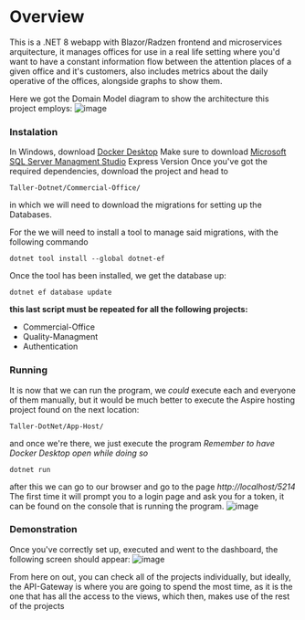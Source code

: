 # Overview
This is a .NET 8 webapp with Blazor/Radzen frontend and microservices arquitecture, it manages offices for use in a real life setting where you'd want to have a constant information flow between the attention places of a given office and it's customers, also includes metrics about the daily operative of the offices, alongside graphs to show them.

Here we got the Domain Model diagram to show the architecture this project employs:
![image](https://github.com/user-attachments/assets/28d56903-b396-4b48-9c09-a2e1e11bcb70)



### Instalation
In Windows, download [Docker Desktop](https://www.docker.com/products/docker-desktop/)
Make sure to download [Microsoft SQL Server Managment Studio](https://learn.microsoft.com/en-us/sql/ssms/download-sql-server-management-studio-ssms?view=sql-server-ver16) Express Version
  Once you've got the required dependencies, download the project and head to
```
Taller-Dotnet/Commercial-Office/
```
in which we will need to download the migrations for setting up the Databases.


For the we will need to install a tool to manage said migrations, with the following commando
```
dotnet tool install --global dotnet-ef
```


Once the tool has been installed, we get the database up:
```
dotnet ef database update
```
**this last script must be repeated for all the following projects:**
- Commercial-Office
- Quality-Managment
- Authentication


### Running
It is now that we can run the program, we *could* execute each and everyone of them manually, but it would be much better to execute the Aspire hosting project found on the next location:
```
Taller-DotNet/App-Host/
```
and once we're there, we just execute the program *Remember to have Docker Desktop open while doing so*
```
dotnet run
```
after this we can go to our browser and go to the page *http://localhost/5214*
The first time it will prompt you to a login page and ask you for a token, it can be found on the console that is running the program.
![image](https://github.com/user-attachments/assets/8856ff80-ec5d-4794-8675-84be5572e4c8)


### Demonstration
Once you've correctly set up, executed and went to the dashboard, the following screen should appear:
![image](https://github.com/user-attachments/assets/1da6e8a0-cfd6-4fab-b68c-27122e9c4f6b)

From here on out, you can check all of the projects individually, but ideally, the API-Gateway is where you are going to spend the most time, as it is the one that has all the access to the views, which then, makes use of the rest of the projects 
